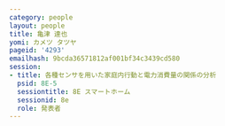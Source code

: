 ```yaml
---
category: people
layout: people
title: 亀津 達也
yomi: カメツ タツヤ
pageid: '4293'
emailhash: 9bcda36571812af001bf34c3439cd580
session:
- title: 各種センサを用いた家庭内行動と電力消費量の関係の分析
  psid: 8E-5
  sessiontitle: 8E スマートホーム
  sessionid: 8e
  role: 発表者
---
```

